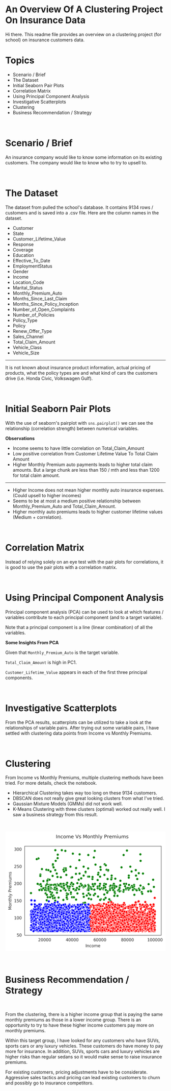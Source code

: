 # An Overview Of A Clustering Project On Insurance Data

Hi there. This readme file provides an overview on a clustering project (for school) on insurance customers data. 

# Topics

* Scenario / Brief
* The Dataset
* Initial Seaborn Pair Plots
* Correlation Matrix
* Using Principal Component Analysis
* Investigative Scatterplots
* Clustering 
* Business Recommendation / Strategy

&nbsp;

# Scenario / Brief

An insurance company would like to know some information on its existing customers. The company would like to know who to try to upsell to.


&nbsp;


# The Dataset

The dataset from pulled the school's database. It contains 9134 rows / customers and is saved into a .csv file. Here are the column names in the dataset.

* Customer                         
* State                            
* Customer_Lifetime_Value          
* Response                       
* Coverage                         
* Education                        
* Effective_To_Date               
* EmploymentStatus               
* Gender                         
* Income                          
* Location_Code                   
* Marital_Status                  
* Monthly_Premium_Auto            
* Months_Since_Last_Claim         
* Months_Since_Policy_Inception   
* Number_of_Open_Complaints       
* Number_of_Policies              
* Policy_Type                     
* Policy                          
* Renew_Offer_Type                
* Sales_Channel                    
* Total_Claim_Amount               
* Vehicle_Class                   
* Vehicle_Size                    

---

It is not known about insurance product information, actual pricing of products, what the policy types are and what kind of cars the customers drive (i.e. Honda Civic, Volkswagen Gulf).

&nbsp;


# Initial Seaborn Pair Plots

With the use of seaborn's pairplot with `sns.pairplot()` we can see the relationship (correlation strength) between numerical variables. 

**Observations**

* Income seems to have little correlation on Total_Claim_Amount
* Low positive correlation from Customer Lifetime Value To Total Claim Amount
* Higher Monthly Premium auto payments leads to higher total claim amounts. But a large chunk are less than 150 / mth and less than 1200 for total claim amount.

---

* Higher Income does not mean higher monthly auto insurance expenses. (Could upsell to higher incomes)
* Seems to be at most a medium positive relationship between Monthly_Premium_Auto and Total_Claim_Amount.
* Higher monthly auto premiums leads to higher customer lifetime values (Medium + correlation).

&nbsp;

# Correlation Matrix

Instead of relying solely on an eye test with the pair plots for correlations, it is good to use the pair plots with a correlation matrix.


&nbsp;

# Using Principal Component Analysis

Principal component analysis (PCA) can be used to look at which features / variables contribute to each principal component (and to a target variable).

Note that a principal component is a line (linear combination) of all the variables.

**Some Insights From PCA**


Given that `Monthly_Premium_Auto` is the target variable.

`Total_Claim_Amount` is high in PC1.

`Customer_Lifetime_Value` appears in each of the first three principal components.


&nbsp;



# Investigative Scatterplots

From the PCA results, scatterplots can be utilized to take a look at the relationships of variable pairs. After trying out some variable pairs, I have settled with clustering data points from Income vs Monthly Premiums.

&nbsp;


# Clustering

From Income vs Monthly Premiums, multiple clustering methods have been tried. For more details, check the notebook.

* Hierarchical Clustering takes way too long on these 9134 customers.
* DBSCAN does not really give great looking clusters from what I've tried.
* Gaussian Mixture Models (GMMs) did not work well. 
* K-Means Clustering with three clusters (optimal) worked out really well. I saw a business strategy from this result.

&nbsp;

![Clusters - Income Vs Monthly Premiums](incprem_clusters.png)


&nbsp;



# Business Recommendation / Strategy

&nbsp;

From the clustering, there is a higher income group that is paying the same monthly premiums as those in a lower income group. There is an opportunity to try to have these higher income customers pay more on monthly premiums. 

Within this target group, I have looked for any customers who have SUVs, sports cars or any luxury vehicles. These customers do have money to pay more for insurance. In addition, SUVs, sports cars and luxury vehicles are higher risks than regular sedans so it would make sense to raise insurance premiums. 

For existing customers, pricing adjustments have to be considerate. Aggressive sales tactics and pricing can lead existing customers to churn and possibly go to insurance competitors.
